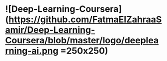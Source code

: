 # ![Deep-Learning-Coursera](https://github.com/FatmaElZahraaSamir/Deep-Learning-Coursera/blob/master/logo/deeplearning-ai.png =250x250)
